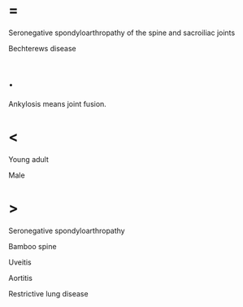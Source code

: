 # =

Seronegative spondyloarthropathy of the spine and sacroiliac joints

Bechterews disease

# .

Ankylosis means joint fusion.

# <

Young adult

Male

# >

Seronegative spondyloarthropathy

Bamboo spine

Uveitis

Aortitis

Restrictive lung disease
